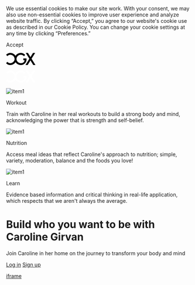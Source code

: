 We use essential cookies to make our site work. With your consent, we may also use non-essential cookies to improve user experience and analyze website traffic. By clicking “Accept,” you agree to our website's cookie use as described in our Cookie Policy. You can change your cookie settings at any time by clicking “Preferences.”

Accept

![](data:image/svg+xml,%3csvg%20width='80'%20height='34'%20viewBox='0%200%2080%2034'%20fill='none'%20xmlns='http://www.w3.org/2000/svg'%3e%3cpath%20fill-rule='evenodd'%20clip-rule='evenodd'%20d='M0%2028.219C2.82805%2030.9395%206.42459%2033.0144%2011.2968%2033.0144C17.2869%2033.0144%2022.6179%2029.898%2025.6464%2025.2715C28.6449%2029.913%2033.9805%2033.0144%2040.1462%2033.0144C48.6611%2033.0144%2055.7312%2027.0355%2055.7312%2017.537C55.7312%2016.6455%2055.6697%2015.7695%2055.5929%2014.9549H46.8628V19.7195H50.2288C50.2288%2024.6071%2046.0021%2027.9577%2040.3768%2027.9577C33.3988%2027.9577%2028.2961%2022.8088%2028.2961%2016.5533C28.2961%209.92891%2033.9368%205.05668%2039.9157%205.05668C43.0204%205.05668%2046.4786%206.59366%2049.03%209.05283L51.8888%204.88761C48.7994%201.96734%2044.0809%200.0153698%2039.9618%200C33.9502%200%2028.6516%203.13487%2025.6567%207.79739C22.6357%203.14679%2017.3187%200%2011.3737%200C7.1316%200.0614793%203.2123%201.82901%200%204.87224L2.99712%208.82229C5.28722%206.59366%208.26897%205.10279%2011.4813%205.10279C17.3987%205.10279%2023.0701%2010.1441%2023.0701%2016.5687C23.0701%2022.9933%2017.3218%2027.9731%2011.4505%2027.9731C8.0999%2027.9731%205.22574%2026.3439%202.96638%2024.1768L0%2028.219ZM63.416%2015.8617L53.5639%200.0461426H59.5274L66.4439%2011.3122L73.3142%200.0461426H79.2777L69.4256%2015.831L80.0001%2032.9376H74.0981L66.4285%2020.5341L58.7743%2032.9376H52.8569L63.416%2015.8617Z'%20fill='black'/%3e%3c/svg%3e)

![](data:image/svg+xml,%3csvg%20width='80'%20height='34'%20viewBox='0%200%2080%2034'%20fill='none'%20xmlns='http://www.w3.org/2000/svg'%3e%3cg%20clip-path='url(%23clip0_5928_67474)'%3e%3cpath%20fill-rule='evenodd'%20clip-rule='evenodd'%20d='M0%2028.219C2.82805%2030.9395%206.42459%2033.0144%2011.2968%2033.0144C17.2869%2033.0144%2022.6179%2029.898%2025.6464%2025.2715C28.6449%2029.913%2033.9805%2033.0144%2040.1462%2033.0144C48.6611%2033.0144%2055.7312%2027.0355%2055.7312%2017.537C55.7312%2016.6455%2055.6697%2015.7695%2055.5929%2014.9549H46.8628V19.7195H50.2288C50.2288%2024.6071%2046.0021%2027.9577%2040.3768%2027.9577C33.3988%2027.9577%2028.2961%2022.8088%2028.2961%2016.5533C28.2961%209.92891%2033.9368%205.05668%2039.9157%205.05668C43.0204%205.05668%2046.4786%206.59366%2049.03%209.05283L51.8888%204.88761C48.7994%201.96734%2044.0809%200.0153698%2039.9618%200C33.9502%200%2028.6516%203.13487%2025.6567%207.79739C22.6357%203.14679%2017.3187%200%2011.3737%200C7.1316%200.0614793%203.2123%201.82901%200%204.87224L2.99712%208.82229C5.28722%206.59366%208.26897%205.10279%2011.4813%205.10279C17.3987%205.10279%2023.0701%2010.1441%2023.0701%2016.5687C23.0701%2022.9933%2017.3218%2027.9731%2011.4505%2027.9731C8.0999%2027.9731%205.22574%2026.3439%202.96638%2024.1768L0%2028.219ZM63.416%2015.8617L53.5639%200.0461426H59.5274L66.4439%2011.3122L73.3142%200.0461426H79.2777L69.4256%2015.831L80.0001%2032.9376H74.0981L66.4285%2020.5341L58.7743%2032.9376H52.8569L63.416%2015.8617Z'%20fill='white'/%3e%3c/g%3e%3cdefs%3e%3cclipPath%20id='clip0_5928_67474'%3e%3crect%20width='80'%20height='33.0144'%20fill='white'/%3e%3c/clipPath%3e%3c/defs%3e%3c/svg%3e)

![item1](https://images.carolinegirvan.net/welcome_screen/Background_Image_1.jpg?Expires=1749038357&Signature=FBwV2XHBwUkfpBIdPS0xs7MjJwNcqw7a9jeJk7HGCetie6hDv3Y8AgPzu4kn4rxjZyV2PPieYjsb-XxT83mA-XHclqGMDiiHb2lm3YOWjDc96u1gJfVgTdnH13uBNZNlwFala6DM2AYzGsITKS7ZprqZB6wl6HPaeKj44f-mMN1Hgd7jcWSc-Qzk~eJKZxSVYpMJdM77~zoRW7eT9WYDTrMPqXExEPHpNPC2AQ7E2kzGKwyqKasCk7W6y11-7kT49MRlHY10T2H4GhPpNLWmS53fhZZm80bkHGGiwytr7TngDuLesN7Y6FU1Et3oFEG8ck2-VpXUXX-P5JVx4N-HQQ__&Key-Pair-Id=K233D05P5Q40QU)

Workout

Train with Caroline in her real workouts to build a strong body and mind, acknowledging the power that is strength and self-belief.

![item1](https://images.carolinegirvan.net/welcome_screen/Background_Image_2.jpg?Expires=1749038357&Signature=Wphx~B9T5w6J9qLU8QmqKwsoBrmRggOBmasyRVVe0Y43Hscg9QCD3YVsTZMdpgfhHmjPHZ6t5T-GzwDJ0nEJipOj4H-nA1xb4zi9l3FiM6F1Gre3bBIbH5iHirtYh-C72rNHnA9oNkbaH9QCHEj8eQ3XSFd7VilffALArBmniGNlALckuQDWLtj01BKYPatOe~PoFZODWdR28-kCngliTN25PfnjvkKa-Y4Nb9fUzIsRDQkBOewbIxXVPJheviUU9KkYLVUDlyRst6dcN3lgRvPRjTOso6b-n9mOYgWXVvAYG2dd1ND2jQrU9ilhR9eUp50p4poxa8zOSDE0WGUEZA__&Key-Pair-Id=K233D05P5Q40QU)

Nutrition

Access meal ideas that reflect Caroline's approach to nutrition; simple, variety, moderation, balance and the foods you love!

![item1](https://images.carolinegirvan.net/welcome_screen/Background_Image_3.jpg?Expires=1749038357&Signature=UgSxxAIefr6OOdVeGnkyLG5mk~XWGu9KZQ-vUU7VcLNILbWIymwXGU1cGFwKBtDGF6pgdiYLh4naGHSNnAuZuTE1rbVXiSAtQyA6Z1aGWFSMY0~prguTbq2TbyTbXOE1P8gmSyYPrPWY-fYXzgmlwysSFWpk7i3s~I4ktb2VLyYv~M1B8LMzw6UN3~9bpmJYjnhDYGyCNLHjcqy2GFK0xrueMdLwU~M12L2I9d0onPxi1Qr4S9e4PfOHkWIpy0sLP7z7mn2q9NS-ctPEYoG9FXSnk94uZmUV9xRrZqX9Sb-8Ohah6n5gWLpnuu57vuTMBcbmxLdjeQOSdDw7dNOnsg__&Key-Pair-Id=K233D05P5Q40QU)

Learn

Evidence based information and critical thinking in real-life application, which respects that we aren't always the average.

# Build who you want to be with Caroline Girvan

Join Caroline in her home on the journey to transform your body and mind

[Log in](https://web.cgx.tv/login) [Sign up](https://web.cgx.tv/register)

[iframe](https://js.stripe.com/v3/controller-with-preconnect-8b10460095a64c93981dace33312a27c.html#__shared_params__[version]=v3&apiKey=pk_live_51NcmgeB6P9f0KugejycIt9KitWWWCOKROFXHHkoSEdjvYdBRJSAFN1wVuy4tRk7t3A89ebcbecIC9KAzGDxGX4PW009xcpYFFX&stripeJsId=0d198450-a725-4aac-ba08-d57568f55cdf&firstStripeInstanceCreatedLatency=39&controllerCount=1&isCheckout=false&stripeJsLoadTime=1746477805143&manualBrowserDeprecationRollout=false&mids[guid]=NA&mids[muid]=NA&mids[sid]=NA&referrer=https%3A%2F%2Fweb.cgx.tv%2Fdiscover%3Ftab%3Dall&controllerId=__privateStripeController4231)